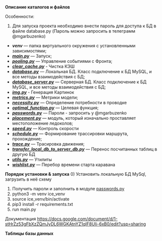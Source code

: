 **Описание каталогов и файлов**

Особенности:
1) Для запуска проекта необходимо внести пароль для доступа к БД в файле database.py (Пароль можно запросить в телеграмм @mgarbuzenko)

* **_venv_** — папка виртуального окружения с установленными зависимостями;
* **_[main.py](main.py)_** — Запуск;
* **_[pooling.py](pooling.py)_** — Управление событиями с Фронта;
* **_[clear_cache.py](clear_cache.py)_** - Чистка КЭШ
* **_[database.py](database.py)_** — Локальная БД. Класс подключение к БД MySQL, и все методы взаимодействия с БД;
* **_[database_server.py](database_server.py)_** — Серверная БД. Класс подключение к БД MySQL, и все методы взаимодействия с БД;
* **_[img.py](img.py)_**  - Генерация Картинок
* **_[metrics.py](metrics.py)_** — Метрики модели;
* **_[necessity.py](necessity.py)_** — Определение потребности в проводке
* **_[optimal_function.py](optimal_function.py)_** — Целевая функция;
* **_[passwords.py](passwords.py)_** — Пароли - запросить у @mgarbuzenko
* **_[placement.py](placement.py)_** — модуль, который изначально проставляет местоположение ледоколов;
* **_[speed.py](speed.py)_** — Контроль скорости
* **_[schedule.py](schedule.py)_** — Формирование трассировки маршрута, прохождение;
* **_[trace.py](trace.py)_** — Трасировка движения;
* **_[transfer_local_db_to_server_db.py](transfer_local_db_to_server_db.py)_** — Перенос посчитанных таблиц в другую БД
* **_[utils.py](utils.py)_** — Утилиты
* **_[wishlist.py](wishlist.py)_** — Перебор времени старта каравана

**Порядок установки & запуска**
0) Установить локальную БД MySql, загрузить в неё схему
1) Получить пароли и заполнить в модуле [passwords.py](passwords.py)
1) python3 -m venv ice_venv
2) source ice_venv/bin/activate
3) pip3 install -r requirements.txt
4) run main.py

Документация
https://docs.google.com/document/d/1-stHrZz53gFbXzZQmJyDL6WGKAtnYZ1qIF8UIi-6xB0/edit?usp=sharing


**Таблицы базы данных**



